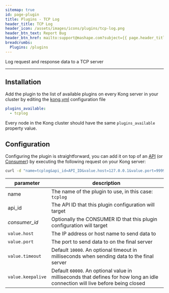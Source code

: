 ```yaml
---
sitemap: true
id: page-plugin
title: Plugins - TCP Log
header_title: TCP Log
header_icon: /assets/images/icons/plugins/tcp-log.png
header_btn_text: Report Bug
header_btn_href: mailto:support@mashape.com?subject={{ page.header_title }} Plugin Bug
breadcrumbs:
  Plugins: /plugins
---
```


Log request and response data to a TCP server

---

## Installation

<!---
Make sure every Kong server in your cluster has the required dependency by executing:

```bash
$ kong install tcplog
```
-->

Add the plugin to the list of available plugins on every Kong server in your cluster by editing the [kong.yml](/docs/{{site.data.kong_latest}}/getting-started/configuration) configuration file

```yaml
plugins_available:
  - tcplog
```

Every node in the Kong cluster should have the same `plugins_available` property value.

## Configuration

Configuring the plugin is straightforward, you can add it on top of an [API](/docs/{{site.data.kong_latest}}/api/#api-object) (or [Consumer](/docs/{{site.data.kong_latest}}/api/#consumer-object)) by executing the following request on your Kong server:

```bash
curl -d "name=tcplog&api_id=API_ID&value.host=127.0.0.1&value.port=9999&value.timeout=1000&value.keepalive=1000" http://kong:8001/plugins_configurations/
```

| parameter                    | description                                                |
|------------------------------|------------------------------------------------------------|
| name                         | The name of the plugin to use, in this case: `tcplog`   |
| api_id                       | The API ID that this plugin configuration will target             |
| *consumer_id*             | Optionally the CONSUMER ID that this plugin configuration will target |
| `value.host`           | The IP address or host name to send data to |
| `value.port`           | The port to send data to on the final server |
| `value.timeout`           | Default `10000`. An optional timeout in milliseconds when sending data to the final server|
| `value.keepalive`           | Default `60000`. An optional value in milliseconds that defines for how long an idle connection will live before being closed|
